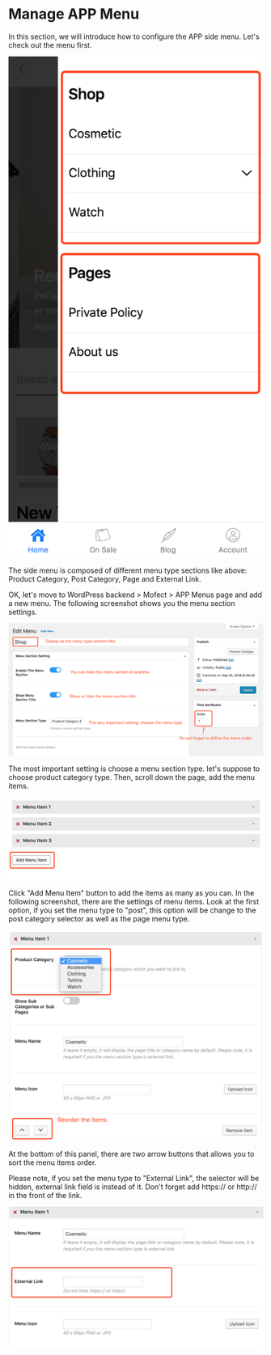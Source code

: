 # Manage APP Menu

In this section, we will introduce how to configure the APP side menu.  Let's check out the menu first.

![](../.gitbook/assets/image%20%2825%29.png)

The side menu is composed of different menu type sections like above: Product Category, Post Category, Page and External Link.

OK, let's move to WordPress backend &gt; Mofect &gt; APP Menus page and add a new menu. The following screenshot shows you the menu section settings.

![](../.gitbook/assets/image%20%2833%29.png)

The most important setting is choose a menu section type. let's suppose to choose product category type. Then, scroll down the page, add the menu items.

![](../.gitbook/assets/image%20%2814%29.png)

Click "Add Menu Item" button to add the items as many as you can. In the following screenshot,  there are the settings of menu items. Look at the first option, if you set the menu type to "post", this option will be change to the post category selector as well as the page menu type.

![](../.gitbook/assets/image%20%2812%29.png)

At the bottom of this panel, there are two arrow buttons that allows you to sort the menu items order.

Please note, if you set the menu type to "External Link", the selector will be hidden, external link field is instead of it. Don't forget add https:// or http:// in the front of the link.

![](../.gitbook/assets/image%20%288%29.png)



